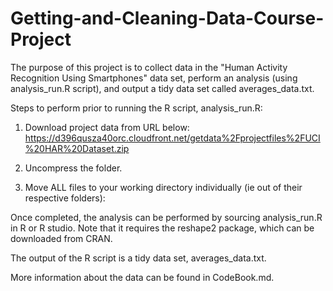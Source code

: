 # Getting-and-Cleaning-Data-Course-Project

The purpose of this project is to collect data in the "Human Activity Recognition Using Smartphones" data set, perform an analysis (using analysis_run.R script), and output a tidy data set called averages_data.txt.

Steps to perform prior to running the R script, analysis_run.R:
1. Download project data from URL below:
  https://d396qusza40orc.cloudfront.net/getdata%2Fprojectfiles%2FUCI%20HAR%20Dataset.zip

2. Uncompress the folder.
3. Move ALL files to your working directory individually (ie out of their respective folders):

Once completed, the analysis can be performed by sourcing analysis_run.R in R or R studio. Note that it requires the reshape2 package, which can be downloaded from CRAN.

The output of the R script is a tidy data set, averages_data.txt.

More information about the data can be found in CodeBook.md.
